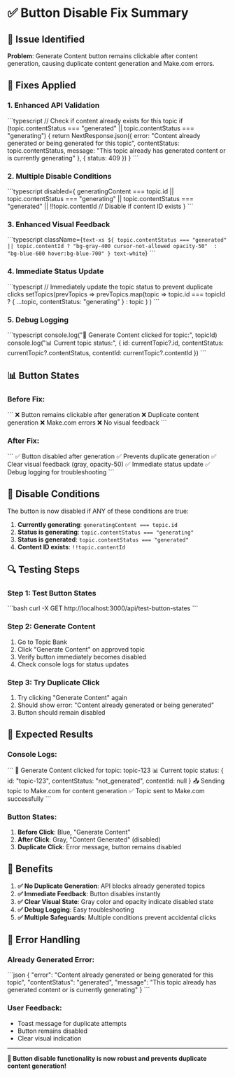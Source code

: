# ✅ Button Disable Fix Summary

## 🚨 **Issue Identified**
**Problem**: Generate Content button remains clickable after content generation, causing duplicate content generation and Make.com errors.

## 🔧 **Fixes Applied**

### **1. Enhanced API Validation**
\`\`\`typescript
// Check if content already exists for this topic
if (topic.contentStatus === "generated" || topic.contentStatus === "generating") {
  return NextResponse.json({ 
    error: "Content already generated or being generated for this topic",
    contentStatus: topic.contentStatus,
    message: "This topic already has generated content or is currently generating"
  }, { status: 409 })
}
\`\`\`

### **2. Multiple Disable Conditions**
\`\`\`typescript
disabled={
  generatingContent === topic.id || 
  topic.contentStatus === "generating" || 
  topic.contentStatus === "generated" ||
  !!topic.contentId // Disable if content ID exists
}
\`\`\`

### **3. Enhanced Visual Feedback**
\`\`\`typescript
className={`text-xs ${
  topic.contentStatus === "generated" || topic.contentId
    ? "bg-gray-400 cursor-not-allowed opacity-50" 
    : "bg-blue-600 hover:bg-blue-700"
} text-white`}
\`\`\`

### **4. Immediate Status Update**
\`\`\`typescript
// Immediately update the topic status to prevent duplicate clicks
setTopics(prevTopics => 
  prevTopics.map(topic => 
    topic.id === topicId 
      ? { ...topic, contentStatus: "generating" }
      : topic
  )
)
\`\`\`

### **5. Debug Logging**
\`\`\`typescript
console.log("🔘 Generate Content clicked for topic:", topicId)
console.log("📊 Current topic status:", {
  id: currentTopic?.id,
  contentStatus: currentTopic?.contentStatus,
  contentId: currentTopic?.contentId
})
\`\`\`

## 📊 **Button States**

### **Before Fix:**
\`\`\`
❌ Button remains clickable after generation
❌ Duplicate content generation
❌ Make.com errors
❌ No visual feedback
\`\`\`

### **After Fix:**
\`\`\`
✅ Button disabled after generation
✅ Prevents duplicate generation
✅ Clear visual feedback (gray, opacity-50)
✅ Immediate status update
✅ Debug logging for troubleshooting
\`\`\`

## 🎯 **Disable Conditions**

The button is now disabled if ANY of these conditions are true:
1. **Currently generating**: `generatingContent === topic.id`
2. **Status is generating**: `topic.contentStatus === "generating"`
3. **Status is generated**: `topic.contentStatus === "generated"`
4. **Content ID exists**: `!!topic.contentId`

## 🔍 **Testing Steps**

### **Step 1: Test Button States**
\`\`\`bash
curl -X GET http://localhost:3000/api/test-button-states
\`\`\`

### **Step 2: Generate Content**
1. Go to Topic Bank
2. Click "Generate Content" on approved topic
3. Verify button immediately becomes disabled
4. Check console logs for status updates

### **Step 3: Try Duplicate Click**
1. Try clicking "Generate Content" again
2. Should show error: "Content already generated or being generated"
3. Button should remain disabled

## 📝 **Expected Results**

### **Console Logs:**
\`\`\`
🔘 Generate Content clicked for topic: topic-123
📊 Current topic status: { id: "topic-123", contentStatus: "not_generated", contentId: null }
📤 Sending topic to Make.com for content generation
✅ Topic sent to Make.com successfully
\`\`\`

### **Button States:**
1. **Before Click**: Blue, "Generate Content"
2. **After Click**: Gray, "Content Generated" (disabled)
3. **Duplicate Click**: Error message, button remains disabled

## 🚀 **Benefits**

1. **✅ No Duplicate Generation**: API blocks already generated topics
2. **✅ Immediate Feedback**: Button disables instantly
3. **✅ Clear Visual State**: Gray color and opacity indicate disabled state
4. **✅ Debug Logging**: Easy troubleshooting
5. **✅ Multiple Safeguards**: Multiple conditions prevent accidental clicks

## 🔧 **Error Handling**

### **Already Generated Error:**
\`\`\`json
{
  "error": "Content already generated or being generated for this topic",
  "contentStatus": "generated",
  "message": "This topic already has generated content or is currently generating"
}
\`\`\`

### **User Feedback:**
- Toast message for duplicate attempts
- Button remains disabled
- Clear visual indication

---

**🎉 Button disable functionality is now robust and prevents duplicate content generation!**
